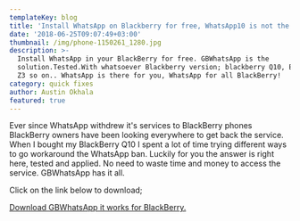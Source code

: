 ```yaml
---
templateKey: blog
title: 'Install WhatsApp on Blackberry for free, WhatsApp10 is not the only option!'
date: '2018-06-25T09:07:49+03:00'
thumbnail: /img/phone-1150261_1280.jpg
description: >-
  Install WhatsApp in your BlackBerry for free. GBWhatsApp is the
  solution.Tested.With whatsoever Blackberry version; blackberry Q10, Blackberry
  Z3 so on.. WhatsApp is there for you, WhatsApp for all BlackBerry! 
category: quick fixes
author: Austin Okhala
featured: true
---
```

Ever since WhatsApp withdrew it's services to BlackBerry phones BlackBerry owners have been looking everywhere to get back the service. When I bought my BlackBerry Q10 I spent a lot of time trying different ways to go workaround the WhatsApp ban. Luckily for you the answer is right here, tested and applied. No need to waste time and money to access the service. GBWhatsApp has it all.

Click on the link below to download;

[Download GBWhatsApp it works for BlackBerry.](https://latestmodapks.com/gbwhatsapp-download-latest-version-android/?ref=app)

